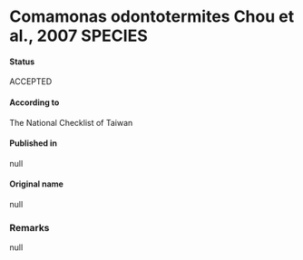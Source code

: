 Comamonas odontotermites Chou et al., 2007 SPECIES
=======

#### Status
ACCEPTED

#### According to
The National Checklist of Taiwan

#### Published in
null

#### Original name
null

### Remarks
null